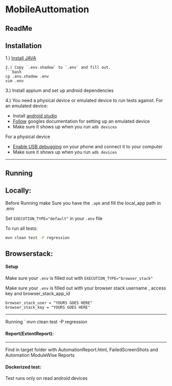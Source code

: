 # MobileAuttomation


ReadMe 
-----
Installation
-----
1.) [Install JAVA](https://www.oracle.com/in/java/technologies/javase-downloads.html)

```
2.) Copy `.env.shadow` to `.env` and fill out.
```bash
cp .env.shadow .env
vim .env
```
3.) Install appium and set up android dependencies

4.) You need a physical device or emulated device to run tests against.
For an emulated device:
- Install [android studio](https://developer.android.com/studio/)
- [Follow](https://developer.android.com/studio/run/emulator) googles documentation for setting up an emulated device
- Make sure it shows up when you run `adb devices`

For a physical device
- [Enable USB debugging](https://nishantverma.gitbooks.io/appium-for-android/executing_test_on_real_devices/) on your phone and connect it to your computer
- Make sure it shows up when you run `adb devices`
   

-----

 Running
-----
Locally:
-----

Before Running make Sure you have the `.apk` and fill the local_app path in .env 

Set `EXECUTION_TYPE="default"` in your `.env` file

To run all tests:

```bash
mvn clean test -P regression
```

Browserstack:
-----
#### Setup

Make sure your `.env` is filled out with `EXECUTION_TYPE="browser_stack"`

Make sure your `.env` is filled out with your browser stack username , access key and browser_stack_app_id 

```
browser_stack_user = "YOURS GOES HERE"
browser_stack_key = "YOURS GOES HERE"
```
---
Running `
mvn clean test -P regression

#### Report(ExtentReport):
---

Find in target folder with AutomationReport.html, FailedScreenShots and Automation ModuleWise Reports

#### Dockerized test:
Test runs only on read android devices

